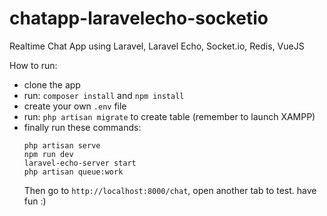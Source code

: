 # chatapp-laravelecho-socketio
Realtime Chat App using Laravel, Laravel Echo, Socket.io, Redis, VueJS

How to run:
* clone the app
* run: `composer install` and `npm install`
* create your own `.env` file
* run: `php artisan migrate` to create table (remember to launch XAMPP)
* finally run these commands:
  ```
  php artisan serve
  npm run dev
  laravel-echo-server start
  php artisan queue:work
  ```
  Then go to `http://localhost:8000/chat`, open another tab to test. have fun :)
